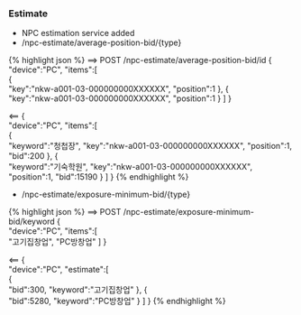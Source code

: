### Estimate
  * NPC estimation service added
  * /npc-estimate/average-position-bid/{type}
  
{% highlight json %}
==>
POST /npc-estimate/average-position-bid/id
{  
  "device":"PC",
  "items":[  
    {  
      "key":"nkw-a001-03-000000000XXXXXX",
      "position":1
    },
    {  
      "key":"nkw-a001-03-000000000XXXXXX",
      "position":1
    }
  ]
}

<==
{  
  "device":"PC",
  "items":[  
    {  
      "keyword":"청첩장",
      "key":"nkw-a001-03-000000000XXXXXX",
      "position":1,
      "bid":200
    },
    {  
      "keyword":"기숙학원",
      "key":"nkw-a001-03-000000000XXXXXX",
      "position":1,
      "bid":15190
    }
  ]
}
{% endhighlight %}


  * /npc-estimate/exposure-minimum-bid/{type}
  
{% highlight json %}
==>
POST /npc-estimate/exposure-minimum-bid/keyword
{  
  "device":"PC",
  "items":[  
    "고기집창업",
    "PC방창업"
  ]
}

<==
{  
  "device":"PC",
  "estimate":[  
    {  
      "bid":300,
      "keyword":"고기집창업"
    },
    {  
      "bid":5280,
      "keyword":"PC방창업"
    }
  ]
}
{% endhighlight %}
